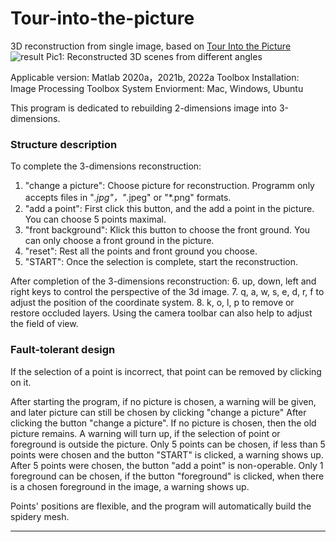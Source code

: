 # Tour-into-the-picture
 3D reconstruction from single image, based on [Tour Into the Picture](/http://graphics.cs.cmu.edu/courses/15-463/2006_fall/www/Papers/TIP.pdf)
![result](https://user-images.githubusercontent.com/102314377/221616819-3f1fe3a2-fde4-4ea8-98ec-63118bcfe3ca.png)
Pic1: Reconstructed 3D scenes from different angles

Applicable version: Matlab 2020a，2021b, 2022a
Toolbox Installation: Image Processing Toolbox
System Enviorment: Mac, Windows, Ubuntu

This program is dedicated to rebuilding 2-dimensions image into 3-dimensions.


### Structure description



To complete the 3-dimensions reconstruction:
1. "change a picture": Choose picture for reconstruction. Programm only accepts files in "*.jpg"，"*.jpeg" or "*.png" formats. 
2. "add a point": First click this button, and the add a point in the picture. You can choose 5 points maximal.
3. "front background": Klick this button to choose the front ground. You can only choose a front ground in the picture.
4. "reset": Rest all the points and front ground you choose.
5. "START": Once the selection is complete, start the reconstruction.

After completion of the 3-dimensions reconstruction:
6. up, down, left and right keys to control the perspective of the 3d image.
7. q, a, w, s, e, d, r, f to adjust the position of the coordinate system. 
8. k, o, l, p to remove or restore occluded layers.
Using the camera toolbar can also help to adjust the field of view.

### Fault-tolerant design

If the selection of a point is incorrect, that point can be removed by clicking on it. 

After starting the program, if no picture is chosen, a warning will be given, and later picture can still be chosen by clicking "change a picture"
After clicking the button "change a picture". If no picture is chosen, then the old picture remains.
A warning will turn up, if the selection of point or foreground is outside the picture.
Only 5 points can be chosen, if less than 5 points were chosen and the button "START" is clicked, a warning shows up.
After 5 points were chosen, the button "add a point" is non-operable.
Only 1 foreground can be chosen, if the button "foreground" is clicked, when there is a chosen foreground in the image, a warning shows up.

Points' positions are flexible, and the program will automatically build the spidery mesh.

******************************************
